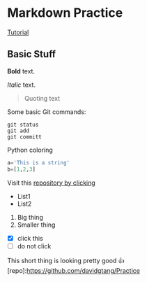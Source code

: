 # Markdown Practice
[Tutorial](https://help.github.com/articles/basic-writing-and-formatting-syntax/)

## Basic Stuff
**Bold** text.

*Italic* text.

>Quoting text

Some basic Git commands:
```
git status
git add
git committ
```

Python coloring
```python
a='This is a string'
b=[1,2,3]
```

Visit this [repository by clicking](repo)

- List1
- List2

1. Big thing
  1. Smaller thing

- [x] click this
- [ ] do not click

This short thing is looking pretty good :+1:
[repo]:https://github.com/davidgtang/Practice
